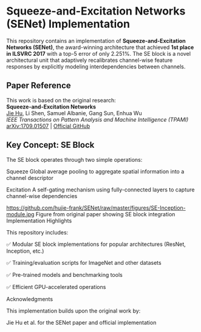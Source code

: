 # Squeeze-and-Excitation Networks (SENet) Implementation

This repository contains an implementation of **Squeeze-and-Excitation Networks (SENet)**, the award-winning architecture that achieved **1st place in ILSVRC 2017** with a top-5 error of only 2.251%. The SE block is a novel architectural unit that adaptively recalibrates channel-wise feature responses by explicitly modeling interdependencies between channels.

## Paper Reference
This work is based on the original research:  
**Squeeze-and-Excitation Networks**  
[Jie Hu](https://github.com/hujie-frank), Li Shen, Samuel Albanie, Gang Sun, Enhua Wu  
*IEEE Transactions on Pattern Analysis and Machine Intelligence (TPAMI)*  
[arXiv:1709.01507](https://arxiv.org/abs/1709.01507) | [Official GitHub](https://github.com/hujie-frank/SENet)


## Key Concept: SE Block

The SE block operates through two simple operations:

   Squeeze
    Global average pooling to aggregate spatial information into a channel descriptor

   Excitation
    A self-gating mechanism using fully-connected layers to capture channel-wise dependencies

https://github.com/hujie-frank/SENet/raw/master/figures/SE-Inception-module.jpg
Figure from original paper showing SE block integration
Implementation Highlights

This repository includes:

✅ Modular SE block implementations for popular architectures (ResNet, Inception, etc.)

✅ Training/evaluation scripts for ImageNet and other datasets

✅ Pre-trained models and benchmarking tools

✅ Efficient GPU-accelerated operations

Acknowledgments

This implementation builds upon the original work by:

  Jie Hu et al. for the SENet paper and official implementation
